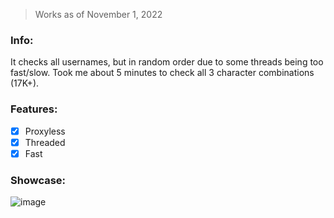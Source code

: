 > Works as of November 1, 2022

### Info:
It checks all usernames, but in random order due to some threads being too fast/slow.
Took me about 5 minutes to check all 3 character combinations (17K+).

### Features:
- [x] Proxyless
- [x] Threaded
- [x] Fast

### Showcase:
![image](https://user-images.githubusercontent.com/109295864/199221672-91131b91-073b-4100-baee-7adaa694d316.png)
